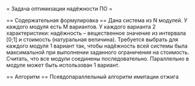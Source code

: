 
= Задача оптимизации надёжности ПО = 

== Содержательная формулировка == 
Дана система из N модулей. У каждого модуля есть M вариантов. У каждого варианта 2 характеристики: надёжность – вещественное значение из интервала [0;1] и стоимость (натуральная величина). Требуется выбрать для каждого модуля 1 вариант так, чтобы надёжность всей системы была максимальной при выполнении заданного ограничения на стоимость. Считать, что все модули соединены последовательно. Параллельно в модуле может быть использован 1 вариант.

== Алгоритм == Псевдопараллельный алгоритм имитации отжига
